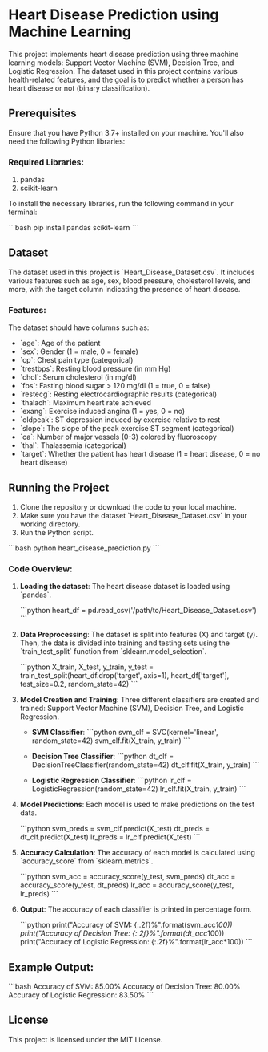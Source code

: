 
# Heart Disease Prediction using Machine Learning

This project implements heart disease prediction using three machine learning models: Support Vector Machine (SVM), Decision Tree, and Logistic Regression. The dataset used in this project contains various health-related features, and the goal is to predict whether a person has heart disease or not (binary classification).

## Prerequisites

Ensure that you have Python 3.7+ installed on your machine. You'll also need the following Python libraries:

### Required Libraries:
1. pandas
2. scikit-learn

To install the necessary libraries, run the following command in your terminal:

\`\`\`bash
pip install pandas scikit-learn
\`\`\`

## Dataset

The dataset used in this project is \`Heart_Disease_Dataset.csv\`. It includes various features such as age, sex, blood pressure, cholesterol levels, and more, with the target column indicating the presence of heart disease.

### Features:

The dataset should have columns such as:

- \`age\`: Age of the patient
- \`sex\`: Gender (1 = male, 0 = female)
- \`cp\`: Chest pain type (categorical)
- \`trestbps\`: Resting blood pressure (in mm Hg)
- \`chol\`: Serum cholesterol (in mg/dl)
- \`fbs\`: Fasting blood sugar > 120 mg/dl (1 = true, 0 = false)
- \`restecg\`: Resting electrocardiographic results (categorical)
- \`thalach\`: Maximum heart rate achieved
- \`exang\`: Exercise induced angina (1 = yes, 0 = no)
- \`oldpeak\`: ST depression induced by exercise relative to rest
- \`slope\`: The slope of the peak exercise ST segment (categorical)
- \`ca\`: Number of major vessels (0-3) colored by fluoroscopy
- \`thal\`: Thalassemia (categorical)
- \`target\`: Whether the patient has heart disease (1 = heart disease, 0 = no heart disease)

## Running the Project

1. Clone the repository or download the code to your local machine.
2. Make sure you have the dataset \`Heart_Disease_Dataset.csv\` in your working directory.
3. Run the Python script.

\`\`\`bash
python heart_disease_prediction.py
\`\`\`

### Code Overview:

1. **Loading the dataset**:
   The heart disease dataset is loaded using \`pandas\`.

   \`\`\`python
   heart_df = pd.read_csv('/path/to/Heart_Disease_Dataset.csv')
   \`\`\`

2. **Data Preprocessing**:
   The dataset is split into features (X) and target (y). Then, the data is divided into training and testing sets using the \`train_test_split\` function from \`sklearn.model_selection\`.

   \`\`\`python
   X_train, X_test, y_train, y_test = train_test_split(heart_df.drop('target', axis=1), heart_df['target'], test_size=0.2, random_state=42)
   \`\`\`

3. **Model Creation and Training**:
   Three different classifiers are created and trained: Support Vector Machine (SVM), Decision Tree, and Logistic Regression.

   - **SVM Classifier**: 
     \`\`\`python
     svm_clf = SVC(kernel='linear', random_state=42)
     svm_clf.fit(X_train, y_train)
     \`\`\`

   - **Decision Tree Classifier**: 
     \`\`\`python
     dt_clf = DecisionTreeClassifier(random_state=42)
     dt_clf.fit(X_train, y_train)
     \`\`\`

   - **Logistic Regression Classifier**: 
     \`\`\`python
     lr_clf = LogisticRegression(random_state=42)
     lr_clf.fit(X_train, y_train)
     \`\`\`

4. **Model Predictions**:
   Each model is used to make predictions on the test data.

   \`\`\`python
   svm_preds = svm_clf.predict(X_test)
   dt_preds = dt_clf.predict(X_test)
   lr_preds = lr_clf.predict(X_test)
   \`\`\`

5. **Accuracy Calculation**:
   The accuracy of each model is calculated using \`accuracy_score\` from \`sklearn.metrics\`.

   \`\`\`python
   svm_acc = accuracy_score(y_test, svm_preds)
   dt_acc = accuracy_score(y_test, dt_preds)
   lr_acc = accuracy_score(y_test, lr_preds)
   \`\`\`

6. **Output**:
   The accuracy of each classifier is printed in percentage form.

   \`\`\`python
   print("Accuracy of SVM: {:.2f}%".format(svm_acc*100))
   print("Accuracy of Decision Tree: {:.2f}%".format(dt_acc*100))
   print("Accuracy of Logistic Regression: {:.2f}%".format(lr_acc*100))
   \`\`\`

## Example Output:

\`\`\`bash
Accuracy of SVM: 85.00%
Accuracy of Decision Tree: 80.00%
Accuracy of Logistic Regression: 83.50%
\`\`\`

## License

This project is licensed under the MIT License.
